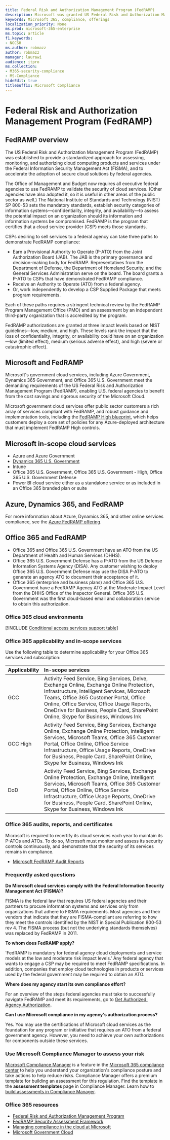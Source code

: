 ```yaml
---
title: Federal Risk and Authorization Management Program (FedRAMP)
description: Microsoft was granted US Federal Risk and Authorization Management Program P-ATOs and ATOs.
keywords: Microsoft 365, compliance, offerings
localization_priority: None
ms.prod: microsoft-365-enterprise
ms.topic: article
f1.keywords:
- NOCSH
ms.author: robmazz
author: robmazz
manager: laurawi
audience: itpro
ms.collection:
- M365-security-compliance
- MS-Compliance
hideEdit: true
titleSuffix: Microsoft Compliance
---
```


# Federal Risk and Authorization Management Program (FedRAMP)

## FedRAMP overview

The US Federal Risk and Authorization Management Program (FedRAMP) was established to provide a standardized approach for assessing, monitoring, and authorizing cloud computing products and services under the Federal Information Security Management Act (FISMA), and to accelerate the adoption of secure cloud solutions by federal agencies.

The Office of Management and Budget now requires all executive federal agencies to use FedRAMP to validate the security of cloud services. (Other agencies have also adopted it, so it is useful in other areas of the public sector as well.) The National Institute of Standards and Technology (NIST) SP 800-53 sets the mandatory standards, establish security categories of information systems—confidentiality, integrity, and availability—to assess the potential impact on an organization should its information and information systems be compromised. FedRAMP is the program that certifies that a cloud service provider (CSP) meets those standards.

CSPs desiring to sell services to a federal agency can take three paths to demonstrate FedRAMP compliance:

- Earn a Provisional Authority to Operate (P-ATO) from the Joint Authorization Board (JAB). The JAB is the primary governance and decision-making body for FedRAMP. Representatives from the Department of Defense, the Department of Homeland Security, and the General Services Administration serve on the board. The board grants a P-ATO to CSPs that have demonstrated FedRAMP compliance.
- Receive an Authority to Operate (ATO) from a federal agency.
- Or, work independently to develop a CSP Supplied Package that meets program requirements.

Each of these paths requires a stringent technical review by the FedRAMP Program Management Office (PMO) and an assessment by an independent third-party organization that is accredited by the program.

FedRAMP authorizations are granted at three impact levels based on NIST guidelines—low, medium, and high. These levels rank the impact that the loss of confidentiality, integrity, or availability could have on an organization—low (limited effect), medium (serious adverse effect), and high (severe or catastrophic effect).

## Microsoft and FedRAMP

Microsoft's government cloud services, including Azure Government, Dynamics 365 Government, and Office 365 U.S. Government meet the demanding requirements of the US Federal Risk and Authorization Management Program (FedRAMP), enabling U.S. federal agencies to benefit from the cost savings and rigorous security of the Microsoft Cloud.

Microsoft government cloud services offer public sector customers a rich array of services compliant with FedRAMP, and robust guidance and implementation tools, including the [FedRAMP High blueprint](https://aka.ms/fedrampblueprint), which helps customers deploy a core set of policies for any Azure-deployed architecture that must implement FedRAMP High controls.

## Microsoft in-scope cloud services

- Azure and Azure Government
- [Dynamics 365 U.S. Government](https://aka.ms/d365-compliance-list)
- Intune
- Office 365 U.S. Government, Office 365 U.S. Government - High, Office 365 U.S. Government Defense
- Power BI cloud service either as a standalone service or as included in an Office 365 branded plan or suite

## Azure, Dynamics 365, and FedRAMP

For more information about Azure, Dynamics 365, and other online services compliance, see the [Azure FedRAMP offering](/azure/compliance/offerings/offering-fedramp).

## Office 365 and FedRAMP

- Office 365 and Office 365 U.S. Government have an ATO from the US Department of Health and Human Services (DHHS).
- Office 365 U.S. Government Defense has a P-ATO from the US Defense Information Systems Agency (DISA). Any customer wishing to deploy Office 365 U.S. Government Defense may use the DISA P‑ATO to generate an agency ATO to document their acceptance of it.
- Office 365 (enterprise and business plans) and Office 365 U.S. Government have a FedRAMP Agency ATO at the Moderate Impact Level from the DHHS Office of the Inspector General. Office 365 U.S. Government was the first cloud-based email and collaboration service to obtain this authorization.

### Office 365 cloud environments

[!INCLUDE [Conditional access services support table](../includes/o365-offering-introduction.md)]

### Office 365 applicability and in-scope services

Use the following table to determine applicability for your Office 365 services and subscription:

| **Applicability** | **In-scope services** |
|:------------------|:----------------------|
| GCC | Activity Feed Service, Bing Services, Delve, Exchange Online, Exchange Online Protection, Infrastructure, Intelligent Services, Microsoft Teams, Office 365 Customer Portal, Office Online, Office Service, Office Usage Reports, OneDrive for Business, People Card, SharePoint Online, Skype for Business, Windows Ink |
| GCC High | Activity Feed Service, Bing Services, Exchange Online, Exchange Online Protection, Intelligent Services, Microsoft Teams, Office 365 Customer Portal, Office Online, Office Service Infrastructure, Office Usage Reports, OneDrive for Business, People Card, SharePoint Online, Skype for Business, Windows Ink |
| DoD | Activity Feed Service, Bing Services, Exchange Online Protection, Exchange Online, Intelligent Services, Microsoft Teams, Office 365 Customer Portal, Office Online, Office Service Infrastructure, Office Usage Reports, OneDrive for Business, People Card, SharePoint Online, Skype for Business, Windows Ink |

### Office 365 audits, reports, and certificates

Microsoft is required to recertify its cloud services each year to maintain its P-ATOs and ATOs. To do so, Microsoft must monitor and assess its security controls continuously, and demonstrate that the security of its services remains in compliance.

- [Microsoft FedRAMP Audit Reports](https://aka.ms/MicrosoftFedRAMPAuditDocuments)  

### Frequently asked questions

**Do Microsoft cloud services comply with the Federal Information Security Management Act (FISMA)?**

FISMA is the federal law that requires US federal agencies and their partners to procure information systems and services only from organizations that adhere to FISMA requirements. Most agencies and their vendors that indicate that they are FISMA-compliant are referring to how they meet the controls identified by the NIST in Special Publication 800-53 rev 4. The FISMA process (but not the underlying standards themselves) was replaced by FedRAMP in 2011.

**To whom does FedRAMP apply?**

'FedRAMP is mandatory for federal agency cloud deployments and service models at the low and moderate risk impact levels.' Any federal agency that wants to engage a CSP may be required to meet FedRAMP specifications. In addition, companies that employ cloud technologies in products or services used by the federal government may be required to obtain an ATO.

**Where does my agency start its own compliance effort?**

For an overview of the steps federal agencies must take to successfully navigate FedRAMP and meet its requirements, go to [Get Authorized: Agency Authorization](https://www.fedramp.gov/agency-authorization/).

**Can I use Microsoft compliance in my agency's authorization process?**

Yes. You may use the certifications of Microsoft cloud services as the foundation for any program or initiative that requires an ATO from a federal government agency. However, you need to achieve your own authorizations for components outside these services.

### Use Microsoft Compliance Manager to assess your risk

[Microsoft Compliance Manager](/microsoft-365/compliance/compliance-manager) is a feature in the [Microsoft 365 compliance center](/microsoft-365/compliance/microsoft-365-compliance-center) to help you understand your organization's compliance posture and take actions to help reduce risks. Compliance Manager offers a premium template for building an assessment for this regulation. Find the template in the **assessment templates** page in Compliance Manager. Learn how to [build assessments in Compliance Manager](/microsoft-365/compliance/compliance-manager-assessments).

### Office 365 resources

- [Federal Risk and Authorization Management Program](https://www.fedramp.gov/)
- [FedRAMP Security Assessment Framework](https://www.fedramp.gov/assets/resources/documents/FedRAMP_Security_Assessment_Framework.pdf)
- [Managing compliance in the cloud at Microsoft](https://www.microsoft.com/trustcenter/common-controls-hub)
- [Microsoft Government Cloud](https://go.microsoft.com/fwlink/p/?linkid=2087246)
